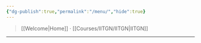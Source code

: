 ```yaml
---
{"dg-publish":true,"permalink":"/menu/","hide":true}
---
```


> [[Welcome\|Home]] · [[Courses/IITGN/IITGN\|IITGN]] 
---